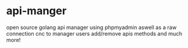 # api-manger
open source golang api manager using phpmyadmin aswell as a raw connection cnc to manager users add/remove apis methods and much more!
